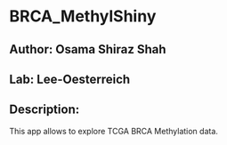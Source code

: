 # BRCA_MethylShiny
## Author: Osama Shiraz Shah
## Lab: Lee-Oesterreich

## Description:
This app allows to explore TCGA BRCA Methylation data.
